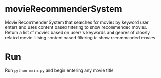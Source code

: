 # movieRecommenderSystem

Movie Recommender System that searches for movies by keyword user enters and uses content based filtering to show recommended movies. 
Return a list of movies based on users's keywords and genres of closely related movie. Using content based filtering to show recommended movies.

# Run

Run `python main.py` and begin entering any movie title
